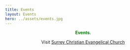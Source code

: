 ```yaml
---
title: Events
layout: Events
hero: ../assets/events.jpg
---
```


<p style="text-align: center;"> <span style="color: green"><strong>Events</strong></span>.</p>

<p style="text-align: center;">Visit <a href="http://www.scecchinese.com" target="_blank" rel="noopener noreferrer">Surrey Christian Evangelical Church</a> </p>
